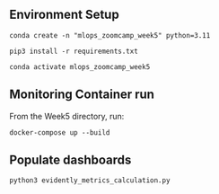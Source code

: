 ## Environment Setup
```
conda create -n "mlops_zoomcamp_week5" python=3.11
```  
```
pip3 install -r requirements.txt
```
```commandline
conda activate mlops_zoomcamp_week5
```
## Monitoring Container run
From the Week5 directory, run:
```commandline
docker-compose up --build
```
## Populate dashboards
```commandline
python3 evidently_metrics_calculation.py
```
